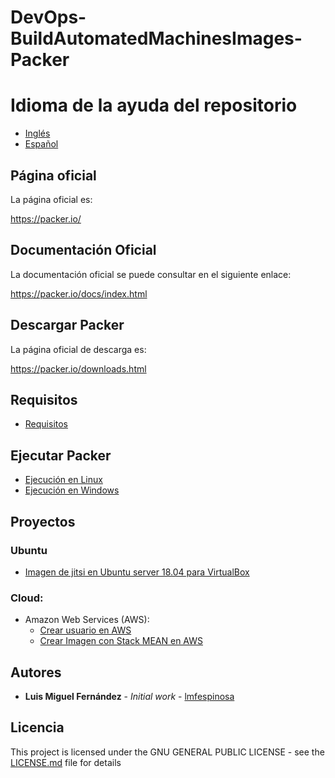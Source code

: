 # DevOps-BuildAutomatedMachinesImages-Packer

# Idioma de la ayuda del repositorio

* [Inglés](README.en-GB.md)
* [Español](README.md)

## Página oficial

La página oficial es:

https://packer.io/

## Documentación Oficial

La documentación oficial se puede consultar en el siguiente enlace:

https://packer.io/docs/index.html

## Descargar Packer

La página oficial de descarga es:

https://packer.io/downloads.html

## Requisitos

* [Requisitos](Documentation/es/Prerequisites/prerequisites.es-ES.md)

## Ejecutar Packer

* [Ejecución en Linux](Documentation/es/Execution/linux_execution.es-ES.md)
* [Ejecución en Windows](Documentation/es/Execution/windows_execution.es-ES.md)

## Proyectos

### Ubuntu

* [Imagen de jitsi en Ubuntu server 18.04 para VirtualBox](Documentation/es/Projects/Ubuntu/ubuntu-18.04.4-server-amd64-VirtualBox/jitsi-meet/doc_jitsi-meet.es-ES.md)

### Cloud:

* Amazon Web Services (AWS):
    * [Crear usuario en AWS](Documentation/es/Projects/Cloud/AWS/Commons/doc_aws_create_user.es-ES.md)
    * [Crear Imagen con Stack MEAN en AWS](Documentation/es/Projects/Cloud/AWS/Ubuntu-18.0.4.4/doc_stack_mean.es-ES.md)


## Autores

* **Luis Miguel Fernández** - *Initial work* - [lmfespinosa](https://github.com/lmfespinosa)

## Licencia

This project is licensed under the GNU GENERAL PUBLIC LICENSE - see the [LICENSE.md](LICENSE.md) file for details

